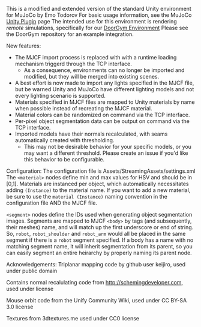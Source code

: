 This is a modified and extended version of the standard Unity environment for MuJoCo by Emo Todorov
For basic usage information, see the MuJoCo [Unity Plugin](http://mujoco.org/book/unity.html) page
The intended use for this environment is rendering *remote* simulations, specifically for our [DoorGym Environment](https://github.com/PSVL/DoorGym)
Please see the DoorGym repository for an example integration.

New features:

* The MJCF import process is replaced with with a runtime loading mechanism triggerd through the TCP interface.
  * As a consequence, environments can no longer be imported and modified, but they will be merged into existing scenes.
* A best effort is now made to import any lights specified in the MJCF file, but be warned Unity and MuJoCo have different lighting models and not every lighting scenario is supported.
* Materials specified in MJCF files are mapped to Unity materials by name when possible instead of recreating the MJCF material.
* Material colors can be randomized on command via the TCP interface.
* Per-pixel object segmentation data can be output on command via the TCP interface.
* Imported models have their normals recalculated, with seams automatically created with thresholding.
  * This may not be desirable behavior for your specific models, or you may want a different threshold.  Please create an issue if you'd like this behavior to be configurable.


Configuration:
The configuration file is Assets/StreamingAssets/settings.xml
The `<material>` nodes define min and max values for HSV and should be in [0,1].  Materials are instanced per object, which automatically necessitates adding `(Instance)` to the material name.  If you want to add a new material, be sure to use the `material (Instance)` naming convention in the configuration file AND the MJCF file.

`<segment>` nodes define the IDs used when generating object segmentation images. Segments are mapped to MJCF `<body>` by tags (and subsequently, their meshes) name, and will match up the first underscore or end of string. So, `robot`, `robot_shoulder` and `robot_arm` would all be placed in the same segment if there is a `robot` segment specified.  If a body has a name with no matching segment name, it will inherit segmentation from its parent, so you can easily segment an entire heirarchy by properly naming its parent node.

Acknowledgements:
Triplanar mapping code by github user keijiro, used under public domain

Contains normal recalulating code from http://schemingdeveloper.com, used under license

Mouse orbit code from the Unify Community Wiki, used under CC BY-SA 3.0 license

Textures from 3dtextures.me used under CC0 license